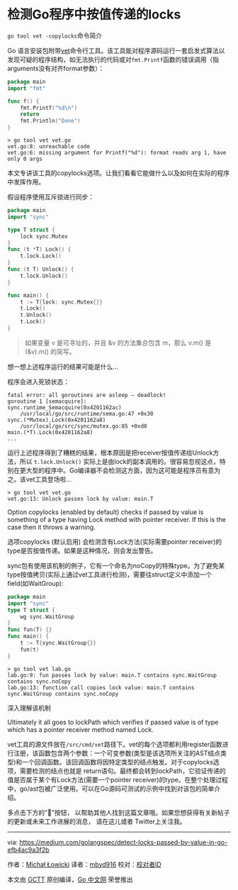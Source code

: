 # 检测Go程序中按值传递的locks

`go tool vet -copylocks`命令简介

Go 语言安装包附带[vet](https://golang.org/cmd/vet/)命令行工具。该工具能对程序源码运行一套启发式算法以发现可疑的程序结构，如无法执行的代码或对```fmt.Printf```函数的错误调用（指arguments没有对齐format参数）：

```go
package main
import "fmt"

func f() {
    fmt.Printf("%d\n")
    return
    fmt.Println("Done")
}
```
```
> go tool vet vet.go
vet.go:8: unreachable code
vet.go:6: missing argument for Printf("%d"): format reads arg 1, have only 0 args
```

本文专讲该工具的copylocks选项。让我们看看它能做什么以及如何在实际的程序中发挥作用。

假设程序使用互斥锁进行同步：

```go
package main
import "sync"

type T struct {
    lock sync.Mutex
}
func (t *T) Lock() {
    t.lock.Lock()
}
func (t T) Unlock() {
    t.lock.Unlock()
}

func main() {
    t := T{lock: sync.Mutex{}}
    t.Lock()
    t.Unlock()
    t.Lock()
}
```

> 如果变量 v 是可寻址的，并且 &v 的方法集合包含 m，那么 v.m() 是 (&v).m() 的简写。

想一想上述程序运行的结果可能是什么...

程序会进入死锁状态：

```
fatal error: all goroutines are asleep — deadlock!
goroutine 1 [semacquire]:
sync.runtime_Semacquire(0x4201162ac)
    /usr/local/go/src/runtime/sema.go:47 +0x30
sync.(*Mutex).Lock(0x4201162a8)
    /usr/local/go/src/sync/mutex.go:85 +0xd0
main.(*T).Lock(0x4201162a8)
...
```

运行上述程序得到了糟糕的结果，根本原因是把receiver按值传递给Unlock方法，所以 ```t.lock.Unlock()``` 实际上是由lock的副本调用的。很容易忽视这点，特别在更大型的程序中。Go编译器不会检测这方面，因为这可能是程序员有意为之。该vet工具登场啦...

```
> go tool vet vet.go
vet.go:13: Unlock passes lock by value: main.T
```

Option copylocks (enabled by default) checks if passed by value is something of a type having Lock method with pointer receiver. If this is the case then it throws a warning.

选项copylocks (默认启用) 会检测含有Lock方法(实际需要pointer receiver)的type是否按值传递。如果是这种情况，则会发出警告。

sync包有使用该机制的例子，它有一个命名为noCopy的特殊type。为了避免某type按值拷贝(实际上通过vet工具进行检测)，需要往struct定义中添加一个field(如WaitGroup):

```go
package main
import "sync"
type T struct {
    wg sync.WaitGroup
}
func fun(T) {}
func main() {
    t := T{sync.WaitGroup{}}
    fun(t)
}
```

```
> go tool vet lab.go
lab.go:9: fun passes lock by value: main.T contains sync.WaitGroup contains sync.noCopy
lab.go:13: function call copies lock value: main.T contains sync.WaitGroup contains sync.noCopy
```

深入理解该机制

Ultimately it all goes to lockPath which verifies if passed value is of type which has a pointer receiver method named Lock. 

vet工具的源文件放在`/src/cmd/vet`路径下。vet的每个选项都利用register函数进行注册，该函数包含两个参数：一个可变参数(类型是该选项所关注的AST结点类型)和一个回调函数。该回调函数将因特定类型的结点触发。对于copylocks选项，需要检测的结点也就是 return语句。最终都会转到lockPath，它验证传递的值是否属于某个有Lock方法(需要一个pointer receiver)的type。在整个处理过程中，go/ast包被广泛使用。可以在Go源码可测试的示例中找到对该包的简单介绍。

多点击下方的"👏"按钮， 以帮助其他人找到这篇文章哦。如果您想获得有关新帖子的更新或未来工作进展的消息， 请在这儿或者 Twitter上关注我。

----------------

via: https://medium.com/golangspec/detect-locks-passed-by-value-in-go-efb4ac9a3f2b

作者：[Michał Łowicki](https://medium.com/@mlowicki)
译者：[mbyd916](https://github.com/mbyd916)
校对：[校对者ID](https://github.com/校对者ID)

本文由 [GCTT](https://github.com/studygolang/GCTT) 原创编译，[Go 中文网](https://studygolang.com/) 荣誉推出
